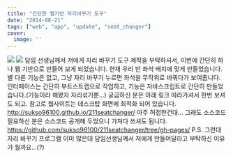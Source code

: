 ```yaml
---
title: "간단한 웹기반 자리바꾸기 도구"
date: "2014-08-21"
tags: ["web", "app", "update", "seat_changer"]
cover:
  image: ''
---
```

![]("https://sukso96100.github.io/blogimgs/seatchanger1.png")
![]("https://sukso96100.github.io/blogimgs/seatchanger2.png")
담임 선생님께서 저에게 자리 바꾸기 도구 제작을 부탁하셔서, 이번에 간단히 하나 웹 기반으로 만들어 보게 되었습니다.
현재 우리 반 좌석 배치에 맞게 만들었습니다. 별 다른 기능은 없고, 그냥 자리 바꾸기 누르면 좌석을 무작위로 바꿔다가 보여줍니다.
인터페이스는 간단히 부트스트랩으로 작업하고, 기능은 자바스크립트로 간단히 만들었습니다.(기능이라 해봤자 자리섞기뿐...)
궁금하신 분은 아래 링크 따라가셔서 한번 보셔도 되고.
참고로 웹사이트는 데스크탑 화면에 최적화 되어 있습니다.
<a href="http://sukso96100.github.io/211seatchanger/">http://sukso96100.github.io/211seatchanger/</a>
아주 허접한건대... 그래도 소스코드 필요하신 분은 소스코드 공개해 두었으니 가져다 쓰셔도 됩니다.
<a href="https://github.com/sukso96100/211seatchanger/tree/gh-pages">https://github.com/sukso96100/211seatchanger/tree/gh-pages/</a>
P.S. 그런대 자리 바꾸기 프로그램 이미 많은대 담임선생님꼐서 저에게 만들어달라고 부탁하신 이유가 뭘까요...(?)
